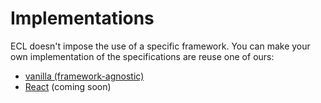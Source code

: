 # Implementations

ECL doesn't impose the use of a specific framework. You can make your own implementation of the specifications are reuse one of ours:

* [vanilla (framework-agnostic)](./vanilla)
* [React](./) (coming soon)
